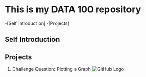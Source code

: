 # This is my DATA 100 repository
-[Self Introduction]
-[Projects]

## Self Introduction



## Projects
1. Challenge Question: Plotting a Graph
![GitHub Logo](https://github.com/ReeseHuiyuChen/data_100_wickedproblems/blob/main/ChanllengeQuestion.png)
